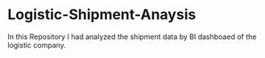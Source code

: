 # Logistic-Shipment-Anaysis
In this Repository I had analyzed the shipment data by BI dashboaed of the logistic company.
